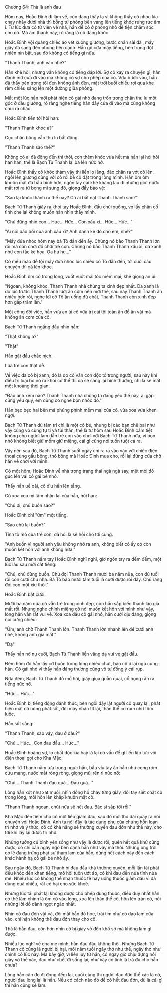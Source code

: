 




Chương 64: Thà là anh đau


Hôm nay, Hoắc Đình đi làm về, còn đang thấy lạ vì không thấy cô nhóc kia chạy nhảy dưới nhà thì bỗng từ phòng bên vang lên tiếng khóc rưng rức âm ỉ. Từ lúc đưa cô từ viện về nhà, hắn để cô ở phòng nhỏ để tiện chăm sóc cho cô. Mà âm thanh này, rõ ràng là cô đang khóc.

Hoắc Đình vội quăng chiếc áo vét xuống giường, bước chân sải dài, mấy giây đã sang đến phòng bên cạnh. Hắn gõ cửa mấy tiếng, bên trong đột nhiên nín bặt, sau đó không có tiếng gì nữa.

"Thanh Thanh, anh vào nhé?"

Hắn khẽ hỏi, nhưng vẫn không có tiếng đáp lời. Sợ cô xảy ra chuyện gì, hắn đành mở cửa đi vào mà không có sự cho phép của cô. Vừa bước vào, hắn đã thấy bên trong tối đen không ánh đèn, mặt trời buổi chiều rọi qua khe rèm chiếu sáng lên một đường giữa phòng.

Mất một lúc hắn mới phát hiện cô gái nhỏ đang trốn trong chăn thu lu một góc ở đầu giường, rõ ràng nghe tiếng hắn đẩy cửa đi vào mà cũng không chui ra chào.

Hoắc Đình tiến tới hỏi han:

"Thanh Thanh khóc à?"

Cục chăn bông vẫn thu lu bất động.

"Thanh Thanh sao thế?"

Không có ai đả động đến thì thôi, cơn thèm khóc vừa hết mà hắn lại hỏi hỏi han han, thế là Bạch Tử Thanh lại òa lên nức nở.

Hoắc Đình thấy cô khóc thảm vậy thì liền lo lắng, đào chăn ra vớt cô lên, ngồi lên giường cùng với cô rồi bế cô đặt trong lòng mình. Hắn ôm ôm khuôn mặt đã bầu bĩnh hơn, ngón tay cái khẽ khàng lau đi những giọt nước mắt rơi ra từ bọng mi sưng đỏ, giọng đầy bảo vệ:

"Sao lại khóc thành ra thế này? Có ai bắt nạt Thanh Thanh sao?"

Bạch Tử Thanh giãy ra khỏi tay Hoắc Đình, đầu chúi xuống, vơ lấy chăn cố tình che lại không muốn hắn nhìn thấy mình.

"Chú đừng nhìn con... Hức... Hức... Con xấu xí... Hức... Hức..."

"Ai nói bảo bối của anh xấu xí? Anh đánh kẻ đó cho em, nhé?"

"Mấy đứa nhóc hôm nay bà Tô dẫn đến ấy. Chúng nó bảo Thanh Thanh lớn rồi mà còn chơi đồ chơi trẻ con. Chúng nó bảo Thanh Thanh xấu xí, da xanh như con tắc kè hoa. Oa hu hu..."

Cô mếu máo để tội mấy đứa nhóc lúc chiều cô Tô dẫn đến, tới cuối câu chuyện thì oà lên khóc.

Hoắc Đình ôm cô trong lòng, vuốt vuốt mái tóc mềm mại, khẽ giọng an ủi:

"Ngoan, không khóc. Thanh Thanh nhà chúng ta xinh đẹp nhất. Da xanh là do lúc trước Thanh Thanh lười ăn cơm nên mới thế, sau này Thanh Thanh ăn nhiều hơn rồi, nghe lời cô Tô ăn uống đủ chất, Thanh Thanh còn xinh đẹp hơn gấp trăm lần."

Một công đôi việc, hắn vừa an ủi cô vừa trị cái tội toàn ăn đồ ăn vặt mà không ăn cơm của cô.

Bạch Tử Thanh ngẩng đầu nhìn hắn:

"Thật không ạ?"

"Thật"

Hắn gật đầu chắc nịch.

Lừa trẻ con thật dễ.

Về việc da cô bị xanh, đó là do cô vẫn còn độc tố trong người, sau này khi điều trị loại bỏ nó ra khỏi cơ thể thì da sẽ sáng lại bình thường, chỉ là sẽ mất một khoảng thời gian.

"Đâu anh xem nào? Thanh Thanh nhà chúng ta đáng yêu thế này, ai gặp cũng yêu quý, em đừng có nghe bọn nhóc đó."

Hắn bẹo bẹo hai bên má phúng phính mềm mại của cô, vừa xoa vừa khen ngợi.

Bạch Tử Thanh dù tâm trí chỉ là một cô bé, nhưng bị các bạn chê bai như vậy cũng vô cùng tự ti và tủi thân, thế là từ hôm sau Hoắc Đình cấm tiệt không cho người làm dẫn trẻ con vào chơi với Bạch Tử Thanh nữa, vì bọn nhỏ không biết giữ mồm giữ miệng, cái gì cũng nói tuồn tuột cả ra.

Vậy nên sau đó, Bạch Tử Thanh suốt ngày chỉ ra ra vào vào với chiếc điện thoại cùng gấu bông, thỏ bông mà Hoắc Đình mua cho, rồi lại đứng cửa chờ hắn về chơi với mình.

Có một hôm, Hoắc Đình về nhà trong trạng thái ngà ngà say, mệt mỏi đổ gục lên vai cô gái bé nhỏ.

Thấy hắn uể oải, cô dìu hắn lên tầng.

Cô xoa xoa mi tâm nhăn lại của hắn, hỏi han:

"Chú ơi, chú buồn sao?"

Hoắc Đình chỉ "ừm" một tiếng.

"Sao chú lại buồn?"

Tính tò mò của trẻ con, đã hỏi là sẽ hỏi cho tới cùng.

"Anh buồn vì người anh yêu không nhớ ra anh, không biết cô ấy có còn muốn kết hôn với anh không nữa."

Bạch Tử Thanh nắm tay Hoắc Đình nghĩ nghĩ, giơ ngón tay ra đếm đếm, một lúc lâu sau mới cất tiếng:

"Chú, chú đừng buồn. Chú đợi Thanh Thanh mười ba năm nữa, con đủ tuổi rồi con cưới chú nha. Bà Tô bảo mười tám tuổi là cưới được rồi đấy. Chú ráng đợi con một xíu thôi."

Hoắc Đình bật cười.

Mười ba năm nữa cô vẫn trẻ trung xinh đẹp, còn hắn sắp biến thành lão già mất rồi. Nhưng nghe chính miệng cô nói muốn kết hôn với mình như vậy, lòng hắn vẫn rất vui vẻ. Xoa xoa đầu cô gái nhỏ, hắn cười dịu dàng, giọng nói cưng chiều:

"Ừm, anh chờ Thanh Thanh lớn. Thanh Thanh lớn nhanh lên để cưới anh nhé, không anh già mất."

"Dạ"

Thấy hắn nở nụ cười, Bạch Tử Thanh liền vâng dạ vui vẻ gật đầu.

Đêm hôm đó hắn lấy cớ buồn trong lòng nhiều chút, bảo cô ở lại ngủ cùng hắn. Cô gái nhỏ vì thấy hắn đáng thương cũng vô tư đồng ý cái rụp.

Nửa đêm, Bạch Tử Thanh đổ mồ hôi, giãy giụa quằn quại, cổ họng rằn ra tiếng nức nở.

"Hức... Hức..."

Hoắc Đình bị tiếng động đánh thức, bèn ngồi dậy lật người cô quay lại, phát hiện mặt cô nóng phát sốt, đôi mày nhăn tít lại, thân thể co rúm như tôm luộc.

Hắn sốt sắng:

"Thanh Thanh, sao vậy, đau ở đâu?"

"Chú... Hức... Con đau đầu... Hức..."

Hoắc Đình hoảng sợ, lo chất độc kia hay là lại có vấn đề gì liền lập tức với điện thoại gọi cho Kha Mặc.

Bạch Tử Thanh nằm tựa trong ngực hắn, bấu víu tay áo hắn như cọng rơm cứu mạng, nước mắt ròng ròng, giọng mũi rên rỉ nức nở:

"Chú... Thanh Thanh đau quá... Đau quá..."

Lòng hắn xót như xát muối, nhìn đồng hồ chạy từng giây, đôi tay siết chặt cô trong lòng, môi hôn lên khắp khuôn mặt cô.

"Thanh Thanh ngoan, chút nữa sẽ hết đau. Bác sĩ sắp tới rồi."

Kha Mặc đến tiêm cho cô một liều giảm đau, sau đó mới thở dài quay ra nói chuyện với Hoắc Đình. Anh ta nói đây là tác dụng phụ của chứng hỗn loạn trí nhớ và ý thức, cô có khả năng sẽ thường xuyên đau đớn như thế này, cho tới khi lấy lại được trí nhớ.

Những tưởng cứ bình yên sống như vậy là được rồi, quên hết quá khứ cũng được, cô chỉ cần ngây ngô bên cạnh hắn như vậy mà thôi. Nhưng ông trời có lẽ đang trừng phạt sự tham lam của hắn, dùng hết cách này đến cách khác hành hạ cô gái bé nhỏ ấy.

Sau ngày đó, Bạch Tử Thanh bị đau đầu khá thường xuyên, mỗi lần tái phát đều khóc đến khan tiếng, mồ hôi tuôn ướt áo, có khi đau đến nửa tỉnh nửa mê. Nhiều lúc cô không thể nhận thuốc tê hay uống thuốc giảm đau vì đã dùng quá nhiều, rất có hại cho sức khoẻ.

Những lúc tái phát lại không được cho phép dùng thuốc, điều duy nhất hắn có thể làm chính là ôm cô vào lòng, xoa lên thân thể cô, hôn lên trán cô, nói những lời dỗ dành ngọt ngào nhất.

Nhìn cô đau đớn vật vã, đôi mắt hắn đỏ hoe, trái tim như có dao lam cứa vào, chỉ hận không thể đau đớn thay cho cô.

Thà là hắn đau, còn hơn nhìn cô bị giày vò đến khổ sở mà không làm gì được.

Nhiều lúc nghĩ về cha mẹ mình, hắn đau đáu không thôi. Nhưng Bạch Tử Thanh cô cũng là người bị hại, mới năm tuổi ngây thơ như thế, ngây thơ như chính cô lúc này. Mà bây giờ, vì liên lụy từ hắn, cô ngày giờ chịu đựng nỗi giày vò thể xác, đau như chết đi sống lại, như vậy có tính là trả đủ cho hắn chưa?

Lòng hắn cân đo đi đong đếm lại, cuối cùng thì người đau đớn thể xác là cô, người đau lòng lại là hắn. Nếu có cách nào đó để cô hết đau đớn, dù là cái gì thì hắn cũng sẽ làm.




